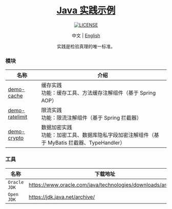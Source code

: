 <h1 align="center">
    <a href="https://github.com/EastX/java-practice-demos">
        Java 实践示例
    </a>
</h1>

<p align="center">
    <a href="https://github.com/EastX/java-practice-demos/blob/main/LICENSE">
        <img alt="LICENSE" src="https://img.shields.io/github/license/EastX/java-practice-demos.svg"/>
    </a>
</p>

<p align="center">
    中文 | <a href="./README.en.md">English</a>
</p>

<p align="center">
    实践是检验真理的唯一标准。
</p>

### 模块
| 名称                                 | 介绍                                      |
|------------------------------------|-----------------------------------------|
| [demo-cache](./demo-cache)         | 缓存实践<br>功能：缓存工具、方法缓存注解组件（基于 Spring AOP） |
| [demo-ratelimit](./demo-ratelimit) | 限流实践<br>功能：限流注解组件（基于 Spring 拦截器） |
| [demo-crypto](./demo-crypto) | 数据加密实践<br>功能：加密工具、数据库隐私字段加密注解组件（基于 MyBatis 拦截器、TypeHandler） |

### 工具
| 名称 | 下载地址 |
| --- | --- |
| `Oracle JDK` | https://www.oracle.com/java/technologies/downloads/archive/ |
| `Open JDK` | https://jdk.java.net/archive/ |

